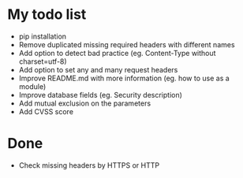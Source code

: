 # My todo list

* pip installation
* Remove duplicated missing required headers with different names
* Add option to detect bad practice (eg. Content-Type without charset=utf-8)
* Add option to set any and many request headers
* Improve README.md with more information (eg. how to use as a module)
* Improve database fields (eg. Security description)
* Add mutual exclusion on the parameters
* Add CVSS score

# Done

* Check missing headers by HTTPS or HTTP
